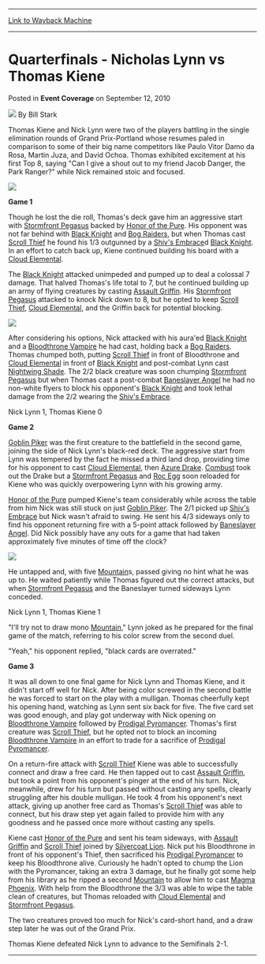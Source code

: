 
---
[Link to Wayback Machine](https://web.archive.org/web/20211205044526/https://magic.wizards.com/en/articles/archive/event-coverage/quarterfinals-nicholas-lynn-vs-thomas-kiene-2010-09-12)

[_metadata_:author]:- "Bill Stark"
[_metadata_:description]:- "Thomas Kiene and Nick Lynn were two of the players battling in the single elimination rounds of Grand Prix-Portland whose resumes paled in comparison to some of their big name competitors like Paulo Vitor Damo da Rosa, Martin Juza, and David Ochoa. Thomas exhibited excitement at his first Top 8, saying `Can I give a shout out to my friend Jacob Danger, the Park Ranger?` while"
[_metadata_:generator]:- "Drupal 7 (http://drupal.org)"
[_metadata_:node]:- "342641"
[_metadata_:publish_date]:- "2010-09-12"
[_metadata_:source]:- "div-main-content"
[_metadata_:title]:- "Quarterfinals - Nicholas Lynn vs Thomas Kiene"
[_metadata_:wayback_capture_timestamp]:- "2021-12-05 04:45:26"
[_metadata_:wayback_raw_url]:- "https://web.archive.org/web/20211205044526id_/https://magic.wizards.com/en/articles/archive/event-coverage/quarterfinals-nicholas-lynn-vs-thomas-kiene-2010-09-12"
[_metadata_:wayback_url]:- "https://magic.wizards.com/en/articles/archive/event-coverage/quarterfinals-nicholas-lynn-vs-thomas-kiene-2010-09-12"
---


Quarterfinals - Nicholas Lynn vs Thomas Kiene
=============================================



 Posted in **Event Coverage**
 on September 12, 2010 






![](https://media.magic.wizards.com/styles/auth_small/public/images/person/authorpic_BillStark.jpg)
By Bill Stark











Thomas Kiene and Nick Lynn were two of the players battling in the single elimination rounds of Grand Prix-Portland whose resumes paled in comparison to some of their big name competitors like Paulo Vitor Damo da Rosa, Martin Juza, and David Ochoa. Thomas exhibited excitement at his first Top 8, saying "Can I give a shout out to my friend Jacob Danger, the Park Ranger?" while Nick remained stoic and focused.


![](https://media.wizards.com/legacy/mtg/images/daily/events/gppor10/lynnkienetable.jpg)

**Game 1**


Though he lost the die roll, Thomas's deck gave him an aggressive start with [Stormfront Pegasus](https://gatherer.wizards.com/Pages/Card/Details.aspx?name=Stormfront+Pegasus) backed by [Honor of the Pure](https://gatherer.wizards.com/Pages/Card/Details.aspx?name=Honor+of+the+Pure). His opponent was not far behind with [Black Knight](https://gatherer.wizards.com/Pages/Card/Details.aspx?name=Black+Knight) and [Bog Raiders](https://gatherer.wizards.com/Pages/Card/Details.aspx?name=Bog+Raiders), but when Thomas cast [Scroll Thief](https://gatherer.wizards.com/Pages/Card/Details.aspx?name=Scroll+Thief) he found his 1/3 outgunned by a [Shiv's Embrace](https://gatherer.wizards.com/Pages/Card/Details.aspx?name=Shiv%27s+Embrace)d [Black Knight](https://gatherer.wizards.com/Pages/Card/Details.aspx?name=Black+Knight). In an effort to catch back up, Kiene continued building his board with a [Cloud Elemental](https://gatherer.wizards.com/Pages/Card/Details.aspx?name=Cloud+Elemental).


The [Black Knight](https://gatherer.wizards.com/Pages/Card/Details.aspx?name=Black+Knight) attacked unimpeded and pumped up to deal a colossal 7 damage. That halved Thomas's life total to 7, but he continued building up an army of flying creatures by casting [Assault Griffin](https://gatherer.wizards.com/Pages/Card/Details.aspx?name=Assault+Griffin). His [Stormfront Pegasus](https://gatherer.wizards.com/Pages/Card/Details.aspx?name=Stormfront+Pegasus) attacked to knock Nick down to 8, but he opted to keep [Scroll Thief](https://gatherer.wizards.com/Pages/Card/Details.aspx?name=Scroll+Thief), [Cloud Elemental](https://gatherer.wizards.com/Pages/Card/Details.aspx?name=Cloud+Elemental), and the Griffin back for potential blocking.


![](https://media.wizards.com/legacy/mtg/images/daily/events/gppor10/qf-nicklynn.jpg)

After considering his options, Nick attacked with his aura'ed [Black Knight](https://gatherer.wizards.com/Pages/Card/Details.aspx?name=Black+Knight) and a [Bloodthrone Vampire](https://gatherer.wizards.com/Pages/Card/Details.aspx?name=Bloodthrone+Vampire) he had cast, holding back a [Bog Raiders](https://gatherer.wizards.com/Pages/Card/Details.aspx?name=Bog+Raiders). Thomas chumped both, putting [Scroll Thief](https://gatherer.wizards.com/Pages/Card/Details.aspx?name=Scroll+Thief) in front of Bloodthrone and [Cloud Elemental](https://gatherer.wizards.com/Pages/Card/Details.aspx?name=Cloud+Elemental) in front of [Black Knight](https://gatherer.wizards.com/Pages/Card/Details.aspx?name=Black+Knight) and post-combat Lynn cast [Nightwing Shade](https://gatherer.wizards.com/Pages/Card/Details.aspx?name=Nightwing+Shade). The 2/2 black creature was soon chumping [Stormfront Pegasus](https://gatherer.wizards.com/Pages/Card/Details.aspx?name=Stormfront+Pegasus) but when Thomas cast a post-combat [Baneslayer Angel](https://gatherer.wizards.com/Pages/Card/Details.aspx?name=Baneslayer+Angel) he had no non-white flyers to block his opponent's [Black Knight](https://gatherer.wizards.com/Pages/Card/Details.aspx?name=Black+Knight) and took lethal damage from the 2/2 wearing the [Shiv's Embrace](https://gatherer.wizards.com/Pages/Card/Details.aspx?name=Shiv%27s+Embrace).


Nick Lynn 1, Thomas Kiene 0


**Game 2**


[Goblin Piker](https://gatherer.wizards.com/Pages/Card/Details.aspx?name=Goblin+Piker) was the first creature to the battlefield in the second game, joining the side of Nick Lynn's black-red deck. The aggressive start from Lynn was tempered by the fact he missed a third land drop, providing time for his opponent to cast [Cloud Elemental](https://gatherer.wizards.com/Pages/Card/Details.aspx?name=Cloud+Elemental), then [Azure Drake](https://gatherer.wizards.com/Pages/Card/Details.aspx?name=Azure+Drake). [Combust](https://gatherer.wizards.com/Pages/Card/Details.aspx?name=Combust) took out the Drake but a [Stormfront Pegasus](https://gatherer.wizards.com/Pages/Card/Details.aspx?name=Stormfront+Pegasus) and [Roc Egg](https://gatherer.wizards.com/Pages/Card/Details.aspx?name=Roc+Egg) soon reloaded for Kiene who was quickly overpowering Lynn with his growing army.


[Honor of the Pure](https://gatherer.wizards.com/Pages/Card/Details.aspx?name=Honor+of+the+Pure) pumped Kiene's team considerably while across the table from him Nick was still stuck on just [Goblin Piker](https://gatherer.wizards.com/Pages/Card/Details.aspx?name=Goblin+Piker). The 2/1 picked up [Shiv's Embrace](https://gatherer.wizards.com/Pages/Card/Details.aspx?name=Shiv%27s+Embrace) but Nick wasn't afraid to swing. He sent his 4/3 sideways only to find his opponent returning fire with a 5-point attack followed by [Baneslayer Angel](https://gatherer.wizards.com/Pages/Card/Details.aspx?name=Baneslayer+Angel). Did Nick possibly have any outs for a game that had taken approximately five minutes of time off the clock?


![](https://media.wizards.com/legacy/mtg/images/daily/events/gppor10/qf-thomaskiene.jpg)

He untapped and, with five [Mountain](https://gatherer.wizards.com/Pages/Card/Details.aspx?name=Mountain)s, passed giving no hint what he was up to. He waited patiently while Thomas figured out the correct attacks, but when [Stormfront Pegasus](https://gatherer.wizards.com/Pages/Card/Details.aspx?name=Stormfront+Pegasus) and the Baneslayer turned sideways Lynn conceded.


Nick Lynn 1, Thomas Kiene 1


"I'll try not to draw mono [Mountain](https://gatherer.wizards.com/Pages/Card/Details.aspx?name=Mountain)," Lynn joked as he prepared for the final game of the match, referring to his color screw from the second duel.


"Yeah," his opponent replied, "black cards are overrated."


**Game 3**


It was all down to one final game for Nick Lynn and Thomas Kiene, and it didn't start off well for Nick. After being color screwed in the second battle he was forced to start on the play with a mulligan. Thomas cheerfully kept his opening hand, watching as Lynn sent six back for five. The five card set was good enough, and play got underway with Nick opening on [Bloodthrone Vampire](https://gatherer.wizards.com/Pages/Card/Details.aspx?name=Bloodthrone+Vampire) followed by [Prodigal Pyromancer](https://gatherer.wizards.com/Pages/Card/Details.aspx?name=Prodigal+Pyromancer). Thomas's first creature was [Scroll Thief](https://gatherer.wizards.com/Pages/Card/Details.aspx?name=Scroll+Thief), but he opted not to block an incoming [Bloodthrone Vampire](https://gatherer.wizards.com/Pages/Card/Details.aspx?name=Bloodthrone+Vampire) in an effort to trade for a sacrifice of [Prodigal Pyromancer](https://gatherer.wizards.com/Pages/Card/Details.aspx?name=Prodigal+Pyromancer).


On a return-fire attack with [Scroll Thief](https://gatherer.wizards.com/Pages/Card/Details.aspx?name=Scroll+Thief) Kiene was able to successfully connect and draw a free card. He then tapped out to cast [Assault Griffin](https://gatherer.wizards.com/Pages/Card/Details.aspx?name=Assault+Griffin), but took a point from his opponent's pinger at the end of his turn. Nick, meanwhile, drew for his turn but passed without casting any spells, clearly struggling after his double mulligan. He took 4 from his opponent's next attack, giving up another free card as Thomas's [Scroll Thief](https://gatherer.wizards.com/Pages/Card/Details.aspx?name=Scroll+Thief) was able to connect, but his draw step yet again failed to provide him with any goodness and he passed once more without casting any spells.


Kiene cast [Honor of the Pure](https://gatherer.wizards.com/Pages/Card/Details.aspx?name=Honor+of+the+Pure) and sent his team sideways, with [Assault Griffin](https://gatherer.wizards.com/Pages/Card/Details.aspx?name=Assault+Griffin) and [Scroll Thief](https://gatherer.wizards.com/Pages/Card/Details.aspx?name=Scroll+Thief) joined by [Silvercoat Lion](https://gatherer.wizards.com/Pages/Card/Details.aspx?name=Silvercoat+Lion). Nick put his Bloodthrone in front of his opponent's Thief, then sacrificed his [Prodigal Pyromancer](https://gatherer.wizards.com/Pages/Card/Details.aspx?name=Prodigal+Pyromancer) to keep his Bloodthrone alive. Curiously he hadn't opted to chump the Lion with the Pyromancer, taking an extra 3 damage, but he finally got some help from his library as he ripped a second [Mountain](https://gatherer.wizards.com/Pages/Card/Details.aspx?name=Mountain) to allow him to cast [Magma Phoenix](https://gatherer.wizards.com/Pages/Card/Details.aspx?name=Magma+Phoenix). With help from the Bloodthrone the 3/3 was able to wipe the table clean of creatures, but Thomas reloaded with [Cloud Elemental](https://gatherer.wizards.com/Pages/Card/Details.aspx?name=Cloud+Elemental) and [Stormfront Pegasus](https://gatherer.wizards.com/Pages/Card/Details.aspx?name=Stormfront+Pegasus).


The two creatures proved too much for Nick's card-short hand, and a draw step later he was out of the Grand Prix.


Thomas Kiene defeated Nick Lynn to advance to the Semifinals 2-1.




---








